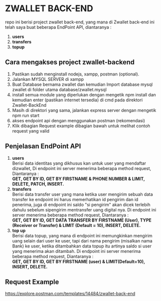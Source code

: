 # ZWALLET BACK-END

repo ini berisi project zwallet back-end, yang mana di Zwallet back-end ini telah saya buat beberapa EndPoint API, diantaranya :

1. <b>users</b>
2. <b>transfers</b>
3. <b>topup</b>

## Cara mengakses project zwallet-backend

1. Pastikan sudah menginstall nodejs, xampp, postman (optional).
2. Jalankan MYSQL SERVER di xampp
3. Buat Database bernama zwallet dan kemudian Import database mysql zwallet di folder utama database/zwallet.mysql
4. install semua module yang diperlukan dengan mengetik npm install dan kemudian enter (pastikan internet tersedia) di cmd pada direktori Zwallet-BackEnd
5. Masih di direktori yang sama, jalankan express server dengan mengetik npm run start
6. akses endpoint api dengan menggunakan postman (rekomendasi)
7. Klik dibagian Request example dibagian bawah untuk melihat contoh request yang valid

## Penjelasan EndPoint API

1.  <b>users</b> <br>
    Berisi data identitas yang dikhusus kan untuk user yang mendaftar dizwallet, Di endpoint ini server menerima beberapa method request, Diantaranya :<br>
    <b>GET, GET BY ID, GET BY FIRSTNAME & PHONE NUMBER & LIMIT, DELETE, PATCH, INSERT.</b>
2.  <b>transfers</b><br>
    Berisi data transfer user yang mana ketika user mengirim sebuah data transfer ke endpoint ini harus memerhatikan id pengirim dan id penerima, juga di endpoint ini saldo "si pengirim" akan dicek terlebih dahulu sebelum sipengirim mentransfer uang digital nya.
    Di endpoint ini server menerima beberapa method request, Diantaranya :<br>
    <b>GET, GET BY ID, GET DATA TRANSFER BY FIRSTNAME (User), TYPE (Receiver or Transfer) & LIMIT (Default = 10), INSERT, DELETE.</b>
3.  <b>top up</b><br>
    Berisi data topup, yang mana di endpoint ini memungkinkan mengirim uang selain dari user ke user, tapi dari nama pengirim (misalkan nama Bank) ke user, ketika ditambahkan data topup itu artinya saldo si user yang menerima akan ditambah.
    Di endpoint ini server menerima beberapa method request, Diantaranya :<br>
    <b>GET, GET BY ID, GET BY FIRSTNAME (user) & LIMIT(Default=10), INSERT, DELETE.</b>

## Request Example

https://explore.postman.com/templates/14484/zwallet-back-end
